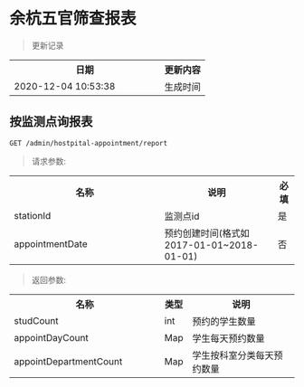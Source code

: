 # 余杭五官筛查报表

> 更新记录

<table>
    <tr>
        <th style="width:250px;">日期</th>
        <th>更新内容</th>
    </tr>
    <tr>
        <td>2020-12-04 10:53:38</td>
        <td>生成时间</td>
    </tr>
</table>

## 按监测点询报表

```
GET /admin/hostpital-appointment/report
```

> 请求参数:
 <table>
     <tr>
         <th style="width:250px;">名称</th>
         <th>说明</th>
         <th>必填</th>
     </tr>
     <tr>
         <td>stationId</td>
         <td>监测点id</td>
         <td>是</td>
     </tr>
     <tr>
         <td>appointmentDate</td>
         <td>预约创建时间(格式如 2017-01-01~2018-01-01)</td>
         <td>否 </td>
     </tr>
 </table>
 
 > 返回参数:
  <table>
      <tr>
          <th style="width:250px;">名称</th>
          <th>类型</th>
          <th>说明</th>
      </tr>
      <tr>
          <td>studCount</td>
          <td>int</td>
          <td>预约的学生数量</td>
      </tr>
      <tr>
          <td>appointDayCount</td>
          <td>Map</td>
          <td>学生每天预约数量 </td>
      </tr>
      <tr>
          <td>appointDepartmentCount</td>
          <td>Map</td>
          <td>学生按科室分类每天预约数量</td>
      </tr>
  </table>
